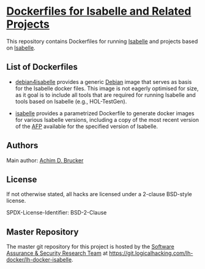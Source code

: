 # [Dockerfiles for Isabelle and Related Projects](https://git.logicalhacking.com/lh-docker/lh-docker-isabelle)

This repository contains Dockerfiles for running [Isabelle](https://isabelle.in.tum.de) 
and projects based on [Isabelle](https://isabelle.in.tum.de). 

## List of Dockerfiles

* [debian4isabelle](debian4isabelle/Dockerfile) provides a generic [Debian](https://www.debian.org)
  image that serves as basis for the Isabelle docker files. This image is not 
  eagerly optimised for size, as it goal is to include all tools that are required for 
  running Isabelle and tools based on Isabelle (e.g., HOL-TestGen).

* [isabelle](isabelle/Dockerfile) provides a parametrized Dockerfile to generate docker 
  images for various Isabelle versions, including a copy of the most recent version of 
  the [AFP](https://www.isa-afp.org) available for the specified version of Isabelle.

## Authors

Main author: [Achim D. Brucker](http://www.brucker.ch/)

## License

If not otherwise stated, all hacks are licensed under a 2-clause 
BSD-style license.

SPDX-License-Identifier: BSD-2-Clause

## Master Repository

The master git repository for this project is hosted by the [Software
Assurance & Security Research Team](https://logicalhacking.com) at
<https://git.logicalhacking.com/lh-docker/lh-docker-isabelle>.
